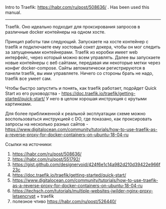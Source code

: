 Intro to Traefik: https://habr.com/ru/post/508636/ . Has been used this manual.

---
Traefik. Оно идеально подходит для проксирования запросов в различные docker контейнеры на одном хосте.

Принцип работы там следующий. Запускаете на хосте контейнер с traefik и подключаете ему хостовый сокет докера, чтобы он мог следить за запущенными контейнерами. Traefik из коробки имеет web интерфейс, через который можно всем управлять. Далее вы запускаете новые контейнеры с веб сайтами, передавая им некоторые метки через конфиг docker-compose. Сайты автоматически регистрируются в панели traefik, вы ими управляете. Ничего со стороны брать не надо, traefik все умеет сам.

Чтобы быстро запустить и понять, как traefik работает, подойдет Quick Start из его руководства - https://doc.traefik.io/traefik/getting-started/quick-start/ У него в целом хорошая инструкция с крутыми картинками.

Для более приближенной к реальной эксплуатации схеме можно воспользоваться инструкцией с DO, где показано, как проксировать запросы на несколько разных сайтов - https://www.digitalocean.com/community/tutorials/how-to-use-traefik-as-a-reverse-proxy-for-docker-containers-on-ubuntu-18-04-ru



Ссылки на источники:
1. https://habr.com/ru/post/508636/
2. https://habr.com/ru/post/551792/
3. https://gist.github.com/designervoid/424f6e1c14a982d210d39422e966f23c
4. https://doc.traefik.io/traefik/getting-started/quick-start/
5. https://www.digitalocean.com/community/tutorials/how-to-use-traefik-as-a-reverse-proxy-for-docker-containers-on-ubuntu-18-04-ru
6. https://techsch.com/tutorials/multiple-websites-jwilder-nginx-proxy-letsencrypt + traefik
7. полезное чтиво https://habr.com/ru/post/526440/